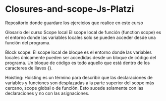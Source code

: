 # Closures-and-scope-Js-Platzi
Repositorio donde guardare los ejercicios que realice en este curso

Glosario del curso
Scope local
El scope local de función (function scope) es el entorno donde las variables locales solo se pueden acceder desde una función del programa.

Block scope:
El scope local de bloque es el entorno donde las variables locales únicamente pueden ser accedidas desde un bloque de código del programa. Un bloque de código es todo aquello que está dentro de los caracteres de llaves {}.

Hoisting: Hoisting es un término para describir que las declaraciones de variables y funciones son desplazadas a la parte superior del scope más cercano, scope global o de función. Esto sucede solamente con las declaraciones y no con las asignaciones.

